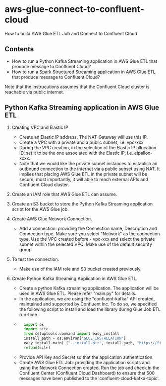 # aws-glue-connect-to-confluent-cloud
How to build AWS Glue ETL Job and Connect to Confluent Cloud

## Contents
- How to run a Python Kafka Streaming application in AWS Glue ETL that produce message to Confluent Cloud?
- How to run a Spark Structured Streaming application in AWS Glue ETL that produce message to Confluent Cloud?

Note that the instrucutions assumes that the Confluent Cloud cluster is reachable via public internet.

## Python Kafka Streaming application in AWS Glue ETL
1. Creating VPC and Elastic IP
    - Create an Elastic IP address. The NAT-Gateway will use this IP. 
    - Create a VPC with a private and a public subnet, i.e. vpc-xxx
    - During the VPC creation, in the selection of the Elastic IP allocation ID, set it to be the one associated with the Elastic IP, i.e. eipalloc-xxxx. 
    - Note that we would like the private subnet instances to establish an outbound connection to the internet via a public subset using NAT. It implies that placing AWS Glue ETL in the private subnet will be secure; most importantly, it will able to reach external APIs and Confluent Cloud cluster.

2. Create an IAM role that AWS Glue ETL can assume.

3. Create an S3 bucket to store the Python Kafka Streaming application script for the AWS Glue job.

4. Create AWS Glue Network Connection.
    - Add a connection: providing the Connection name, Description and Connection type. Make sure you select "Network" as the connection type.
    Use the VPC created before - vpc-xxx and select the private subnet within the selected VPC. Make use of the default security group 

5. To test the connection.
    - Make use of the IAM role and S3 bucket created previously. 

6. Create Python Kafka Streaming Application in AWS Glue ETL.
    - Create a python Kafka streaming application. The application will be used in AWS Glue ETL. Please refer "main.py" for details. 
    - In the application, we are using the "confluent-kafka" API created, maintained and supported by Confluent Inc. To do so, we specified the following script to install and load the library during Glue Job ETL run-time
    - ```python
        import os
        import site
        from setuptools.command import easy_install
        install_path = os.environ['GLUE_INSTALLATION']
        easy_install.main( ["--install-dir", install_path, "https://files.pythonhosted.org/packages/ce/db/e55f6cf13251880434ca74cc77da70fc4f9336875f88556ce7de39cf9eab/confluent_kafka-1.6.0-cp36-cp36m-manylinux2010_x86_64.whl"] )
        reload(site)
        ```
    - Provide API Key and Secret so that the application authentication.
    - Create AWS Glue ETL Job: providing the application scripts and using the Network Connection created. 
    Run the job and check in the Confluent Center (Confluent Cloud Dashboard) to ensure that 500 messages have been published to the 'confluent-cloud-kafka-topic'.


